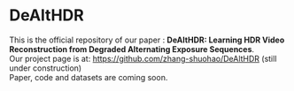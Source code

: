 # DeAltHDR
This is the official repository of our paper : **DeAltHDR: Learning HDR Video Reconstruction from Degraded Alternating Exposure Sequences**. \
Our project page is at: https://github.com/zhang-shuohao/DeAltHDR (still under construction) \
Paper, code and datasets are coming soon.
